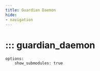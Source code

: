 ```yaml
---
title: Guardian Daemon
hide:
- navigation
---
```


<!-- markdownlint-disable MD022 -->
<!-- markdownlint-disable MD025 -->
# ::: guardian_daemon
    options:
        show_submodules: true
